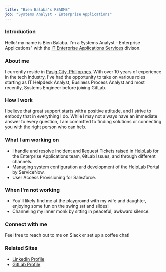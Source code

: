 ```yaml
---
title: "Bien Balaba's README"
job: "Systems Analyst - Enterprise Applications"
---
```


### Introduction

Hello! my name is Bien Balaba. I'm a Systems Analyst - Enterprise Applications" with the [IT Enterprise Applications Services](//handbook.gitlab.com/handbook/business-technology/enterprise-applications/entapps-services/) divison.

### About me

I currently reside in [Pasig City, Philippines](https://en.wikipedia.org/wiki/Pasig). With over 10 years of experience in the tech industry, I've had the opportunity to take on various roles starting as IT Helpdesk Analyst, Business Process Analyst and most recently, Systems Engineer before joining GitLab.

### How I work

I believe that great support starts with a positive attitude, and I strive to embody that in everything I do. While I may not always have an immediate answer to every question, I am committed to finding solutions or connecting you with the right person who can help.

### What I am working on

- I handle and resolve Incident and Request Tickets raised in HelpLab for the Enterprise Applications team, GitLab Issues, and through different channels.
- Managing system configuration and development of the HelpLab Portal by ServiceNow.
- User Access Provisioning for Salesforce.

### When I'm not working

- You'll likely find me at the playground with my wife and daughter, enjoying some fun on the swing set and slides!
- Channeling my inner monk by sitting in peaceful, awkward silence.

### Connect with me

Feel free to reach out to me on Slack or set up a coffee chat!

### Related Sites

- [LinkedIn Profile](https://www.linkedin.com/in/bien-rafael-claire-balaba/)
- [GitLab Profile](https://gitlab.com/BienRCB)
